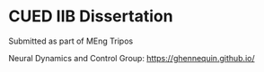 # CUED IIB Dissertation
Submitted as part of MEng Tripos

Neural Dynamics and Control Group: https://ghennequin.github.io/
